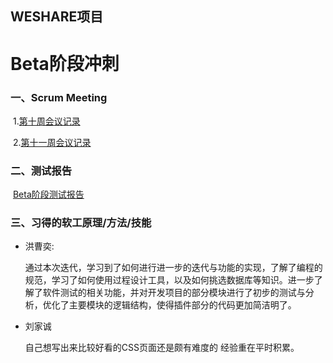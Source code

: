 ## WESHARE项目

# Beta阶段冲刺

### 一、Scrum Meeting

​	1.[第十周会议记录](./week10.html)

​	2.[第十一周会议记录](./week11.html)

### 二、测试报告

​	[Beta阶段测试报告](./betaTesting.html)

### 三、习得的软工原理/方法/技能

- 洪曹奕:

  通过本次迭代，学习到了如何进行进一步的迭代与功能的实现，了解了编程的规范，学习了如何使用过程设计工具，以及如何挑选数据库等知识。进一步了解了软件测试的相关功能，并对开发项目的部分模块进行了初步的测试与分析，优化了主要模块的逻辑结构，使得插件部分的代码更加简洁明了。
  
- 刘家诚

  自己想写出来比较好看的CSS页面还是颇有难度的 经验重在平时积累。
